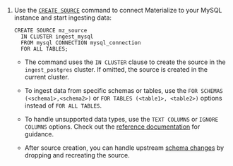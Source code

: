 1. Use the [`CREATE SOURCE`](/sql/create-source/) command to connect Materialize to your MySQL instance and start ingesting data:

    ```mzsql
    CREATE SOURCE mz_source
      IN CLUSTER ingest_mysql
      FROM mysql CONNECTION mysql_connection
      FOR ALL TABLES;
    ```

    - The command uses the `IN CLUSTER` clause to create the source in the
      `ingest_postgres` cluster. If omitted, the source is created in the
      current cluster.

    - To ingest data from specific schemas or tables, use the `FOR SCHEMAS
      (<schema1>,<schema2>)` or `FOR TABLES (<table1>, <table2>)` options
      instead of `FOR ALL TABLES`.

    - To handle unsupported data types, use the `TEXT COLUMNS` or `IGNORE
      COLUMNS` options. Check out the [reference
      documentation](/sql/create-source/mysql/#supported-types) for guidance.

    - After source creation, you can handle upstream [schema
    changes](/sql/create-source/mysql/#schema-changes) by dropping and
    recreating the source.
